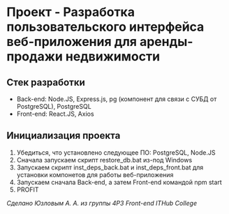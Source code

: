 # Проект - Разработка пользовательского интерфейса веб-приложения для аренды-продажи недвижимости

## Стек разработки
* Back-end: Node.JS, Express.js, pg (компонент для связи с СУБД от PostgreSQL), PostgreSQL
* Front-end: React.JS, Axios 


## Инициализация проекта

1. Убедиться, что установлено следующее ПО: PostgreSQL, Node.JS
2. Сначала запускаем скрипт restore_db.bat из-под Windows
3. Запускаем скрипт inst_deps_back.bat и inst_deps_front.bat для установки компонетов для работы веб-приложения
4. Запускаем сначала Back-end, а затем Front-end командой npm start
5. PROFIT

<i>Сделано Юзловым А. А. из группы 4Р3 Front-end ITHub College</i>